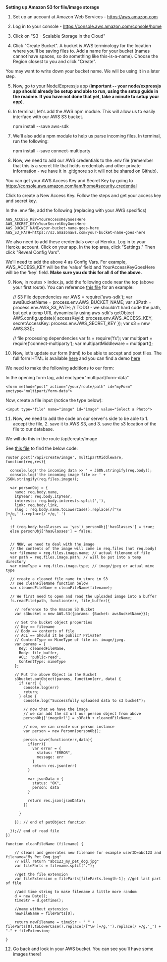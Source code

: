 **Setting up Amazon S3 for file/image storage**

1) Set up an account at Amazon Web Services - https://aws.amazon.com

2) Log in to your console - https://console.aws.amazon.com/console/home

3) Click on "S3 - Scalable Storage in the Cloud"

4) Click "Create Bucket". A bucket is AWS terminology for the location where you'll be saving files to. Add a name for your bucket (names cannot have spaces, so do something like this-is-a-name). Choose the Region closest to you and click "Create".

You may want to write down your bucket name. We will be using it in a later step.

5) Now, go to your Node/Expressjs app (**important -- your node/expressjs app should already be setup and able to run, using the setup guide in the readme. If you have not done that yet, take a minute to setup your app**).

6) In terminal, let's add the AWS npm module. This will allow us to easily interface with our AWS S3 bucket.
	
	npm install --save aws-sdk

7) We'll also add a npm module to help us parse incoming files. In terminal, run the following:

	npm install --save connect-multiparty

8) Now, we need to add our AWS credentials to the .env file (remember that this is a secret file that holds credentials and other private information - we have it in .gitignore so it will not be shared on Github).

You can get your AWS Access Key and Secret Key by going to https://console.aws.amazon.com/iam/home#security_credential

Click to create a New Access Key. Follow the steps and get your access key and secret key.

In the .env file, add the following (replacing with your AWS specifics)

	AWS_ACCESS_KEY=YourAccessKeyGoesHere
	AWS_SECRET_KEY=YourSecretKeyGoesHere
	AWS_BUCKET_NAME=your-bucket-name-goes-here
	AWS_S3_PATH=https://s3.amazonaws.com/your-bucket-name-goes-here

We also need to add these credentials over at Heroku. Log in to your Heroku account. Click on your app. In the top area, click "Settings." Then click "Reveal Config Vars". 

We'll need to add the above 4 as Config Vars. For example, AWS_ACCESS_KEY will be the 'value' field and YourAccessKeyGoesHere will be the 'key' field. **Make sure you do this for all 4 of the above.**

9) Now, in routes > index.js, add the following code near the top (above your first route). You can reference [this file](https://github.com/sslover/class-example-itp-directory/blob/master/routes/index.js) for an example:

	// S3 File dependencies
	var AWS = require('aws-sdk');
	var awsBucketName = process.env.AWS_BUCKET_NAME;
	var s3Path = process.env.AWS_S3_PATH; // TODO - we shouldn't hard code the path, but get a temp URL dynamically using aws-sdk's getObject
	AWS.config.update({
	  accessKeyId: process.env.AWS_ACCESS_KEY,
	  secretAccessKey: process.env.AWS_SECRET_KEY
	});
	var s3 = new AWS.S3();

	// file processing dependencies
	var fs = require('fs');
	var multipart = require('connect-multiparty');
	var multipartMiddleware = multipart();

10) Now, let's update our form (html) to be able to accept and post files. The full form HTML is available [here](https://github.com/sslover/class-example-itp-directory/blob/master/views/add-with-image.html) and you can find a demo [here](https://itp-directory.herokuapp.com/add-person-with-image)

We need to make the following additions to our form:

In the opening form tag, add enctype="multipart/form-data"

	<form method="post" action="/your/route/path" id="myForm" enctype="multipart/form-data">

Now, create a file input (notice the type below):

	<input type="file" name="image" id="image" value="Select a Photo">

11) Now, we need to add the code on our server's side to be able to 1. accept the file, 2. save it to AWS S3, and 3. save the s3 location of the file to our database.

We will do this in the route /api/create/image

See [this file](https://github.com/sslover/class-example-itp-directory/blob/master/routes/index.js) to find the below code:

	router.post('/api/create/image', multipartMiddleware, function(req,res){

	  console.log('the incoming data >> ' + JSON.stringify(req.body));
	  console.log('the incoming image file >> ' + JSON.stringify(req.files.image));

	  var personObj = {
	    name: req.body.name,
	    itpYear: req.body.itpYear,
	    interests: req.body.interests.split(','),
	    link: req.body.link,
	    slug : req.body.name.toLowerCase().replace(/[^\w ]+/g,'').replace(/ +/g,'-')
	  }

	  if (req.body.hasGlasses == 'yes') personObj['hasGlasses'] = true;
	  else personObj['hasGlasses'] = false;


	  // NOW, we need to deal with the image
	  // the contents of the image will come in req.files (not req.body)
	  var filename = req.files.image.name; // actual filename of file
	  var path = req.files.image.path; // will be put into a temp directory
	  var mimeType = req.files.image.type; // image/jpeg or actual mime type
	  
	  // create a cleaned file name to store in S3
	  // see cleanFileName function below
	  var cleanedFileName = cleanFileName(filename);

	  // We first need to open and read the uploaded image into a buffer
	  fs.readFile(path, function(err, file_buffer){

	    // reference to the Amazon S3 Bucket
	    var s3bucket = new AWS.S3({params: {Bucket: awsBucketName}});
	    
	    // Set the bucket object properties
	    // Key == filename
	    // Body == contents of file
	    // ACL == Should it be public? Private?
	    // ContentType == MimeType of file ie. image/jpeg.
	    var params = {
	      Key: cleanedFileName,
	      Body: file_buffer,
	      ACL: 'public-read',
	      ContentType: mimeType
	    };
	    
	    // Put the above Object in the Bucket
	    s3bucket.putObject(params, function(err, data) {
	      if (err) {
	        console.log(err)
	        return;
	      } else {
	        console.log("Successfully uploaded data to s3 bucket");

	        // now that we have the image
	        // we can add the s3 url our person object from above
	        personObj['imageUrl'] = s3Path + cleanedFileName;

	        // now, we can create our person instance
	        var person = new Person(personObj);

	        person.save(function(err,data){
	          if(err){
	            var error = {
	              status: "ERROR",
	              message: err
	            }
	            return res.json(err)
	          }

	          var jsonData = {
	            status: "OK",
	            person: data
	          }

	          return res.json(jsonData);        
	        })

	      }

	    }); // end of putObject function

	  });// end of read file
	})

	function cleanFileName (filename) {
	    
	    // cleans and generates new filename for example userID=abc123 and filename="My Pet Dog.jpg"
	    // will return "abc123_my_pet_dog.jpg"
	    var fileParts = filename.split(".");
	    
	    //get the file extension
	    var fileExtension = fileParts[fileParts.length-1]; //get last part of file
	    
	    //add time string to make filename a little more random
	    d = new Date();
	    timeStr = d.getTime();
	    
	    //name without extension
	    newFileName = fileParts[0];
	    
	    return newFilename = timeStr + "_" + fileParts[0].toLowerCase().replace(/[^\w ]+/g,'').replace(/ +/g,'_') + "." + fileExtension;
	    
	}

12) Go back and look in your AWS bucket. You can see you'll have some images there!